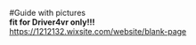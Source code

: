 #Guide with pictures  <br>
**fit for Driver4vr only!!!** <br>
https://1212132.wixsite.com/website/blank-page <br>
